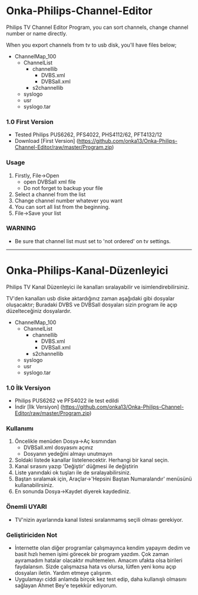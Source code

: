 # Onka-Philips-Channel-Editor
Philips TV Channel Editor Program, you can sort channels, change channel number or name directly. 

When you export channels from tv to usb disk, you'll have files below;

* ChannelMap_100
  - ChannelList
    - channellib
      - DVBS.xml
      - DVBSall.xml
    - s2channellib
  - syslogo
  - usr
  - syslogo.tar

### 1.0 First Version
* Tested Philips PUS6262, PFS4022, PHS4112/62, PFT4132/12
* Download [First Version] (https://github.com/onka13/Onka-Philips-Channel-Editor/raw/master/Program.zip)

### Usage
1. Firstly, File->Open
    - open DVBSall xml file
    - Do not forget to backup your file
1. Select a channel from the list
1. Change channel number whatever you want
1. You can sort all list from the beginning.
1. File->Save your list

### WARNING
* Be sure that channel list must set to 'not ordered' on tv settings.

________________________________

# Onka-Philips-Kanal-Düzenleyici
Philips TV Kanal Düzenleyici ile kanalları sıralayabilir ve isimlendirebilirsiniz.

TV'den kanalları usb diske aktardığınız zaman aşağıdaki gibi dosyalar oluşacaktır;
Buradaki DVBS ve DVBSall dosyaları sizin program ile açıp düzelteceğiniz dosyalardır.

* ChannelMap_100
  - ChannelList
    - channellib
      - DVBS.xml
      - DVBSall.xml
    - s2channellib
  - syslogo
  - usr
  - syslogo.tar

### 1.0 İlk Versiyon
* Philips PUS6262 ve PFS4022 ile test edildi
* İndir [İlk Versiyon] (https://github.com/onka13/Onka-Philips-Channel-Editor/raw/master/Program.zip)

### Kullanımı
1. Öncelikle menüden Dosya->Aç kısmından 
    - DVBSall.xml dosyasını açınız
    - Dosyanın yedeğini almayı unutmayın
1. Soldaki listede kanallar listelenecektir. Herhangi bir kanal seçin.
1. Kanal sırasını yazıp 'Değiştir' düğmesi ile değiştirin
1. Liste yanındaki ok tuşları ile de sıralayabilirsiniz.
1. Baştan sıralamak için, Araçlar->'Hepsini Baştan Numaralandır' menüsünü kullanabilirsiniz.
1. En sonunda Dosya->Kaydet diyerek kaydediniz.

### Önemli UYARI
* TV'nizin ayarlarında kanal listesi sıralanmamış seçili olması gerekiyor. 

### Geliştiriciden Not
* İnternette olan diğer programlar çalışmayınca kendim yapayım dedim ve basit hızlı hemen işimi görecek bir program yazdım. Çok zaman ayıramadım hatalar olacaktır muhtemelen. Amacım ufakta olsa birileri faydalansın. Sizde çalışmazsa hata vs olursa, lütfen yeni konu açıp dosyaları iletin. Yardım etmeye çalışırım.
* Uygulamayı ciddi anlamda birçok kez test edip, daha kullanışlı olmasını sağlayan Ahmet Bey'e teşekkür ediyorum. 
